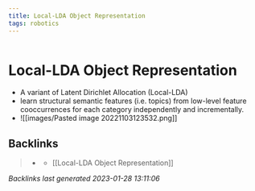 ```yaml
---
title: Local-LDA Object Representation
tags: robotics 
---
```

```toc
```
# Local-LDA Object Representation
- A variant of Latent Dirichlet Allocation (Local-LDA)
- learn structural semantic features (i.e. topics) from low-level feature cooccurrences for each category independently and incrementally.
- ![[images/Pasted image 20221103123532.png]]

## Backlinks

> - [](journals/2022-11-03.md)
>   - [[Local-LDA Object Representation]]

_Backlinks last generated 2023-01-28 13:11:06_
